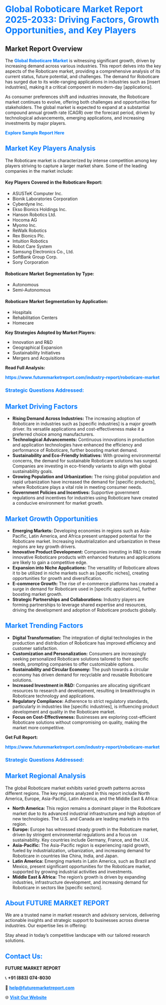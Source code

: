 <h1 style="color: #007BFF;">Global Roboticare Market Report 2025-2033: Driving Factors, Growth Opportunities, and Key Players</h1>

<section id="overview">
<h2>Market Report Overview</h2>
<p>The <a href="https://www.futuremarketreport.com/industry-report/roboticare-market" style="color: #007BFF; text-decoration: none;"><strong>Global Roboticare Market</strong></a> is witnessing significant growth, driven by increasing demand across various industries. This report delves into the key aspects of the Roboticare market, providing a comprehensive analysis of its current status, future potential, and challenges. The demand for Roboticare has surged due to its wide-ranging applications in industries such as [insert industries], making it a critical component in modern-day [applications].</p>
<p>As consumer preferences shift and industries innovate, the Roboticare market continues to evolve, offering both challenges and opportunities for stakeholders. The global market is expected to expand at a substantial compound annual growth rate (CAGR) over the forecast period, driven by technological advancements, emerging applications, and increasing investments by major players.</p>
</section>

<section id="overview">
<p><a href="https://www.futuremarketreport.com/request-sample/reportId=62734" style="color: #007BFF; text-decoration: none;"><strong>Explore Sample Report Here</strong></a></p>
</section>

<section id="key-players">
<h2 style="color: #007BFF;">Market Key Players Analysis</h2>
<p>The Roboticare market is characterized by intense competition among key players striving to capture a larger market share. Some of the leading companies in the market include:</p>
<h4>Key Players Covered in the Roboticare Report:</h4>
<ul><li>ASUSTeK Computer Inc.</li><li>Bionik Laboratories Corporation</li><li>Cyberdyne Inc.</li><li>Ekso Bionics Holdings Inc.</li><li>Hanson Robotics Ltd.</li><li>Hocoma AG</li><li>Myomo Inc.</li><li>ReWalk Robotics</li><li>Rex Bionics Plc.</li><li>Intuition Robotics</li><li>Robot Care System</li><li>Samsung Electronics Co., Ltd.</li><li>SoftBank Group Corp.</li><li>Sony Corporation</li></ul>
<h4>Roboticare Market Segmentation by Type:</h4>
<ul><li>Autonomous</li><li>Semi-Autonomous</li></ul>

<h4>Roboticare Market Segmentation by Application:</h4>
<ul><li>Hospitals</li><li>Rehabilitation Centers</li><li>Homecare</li></ul>
<p><strong>Key Strategies Adopted by Market Players:</strong></p>
<ul>
<li>Innovation and R&D</li>
<li>Geographical Expansion</li>
<li>Sustainability Initiatives</li>
<li>Mergers and Acquisitions</li>
</ul>
</section>

<section>
<p><strong>Read Full Analysis: </strong></p><a href="https://www.futuremarketreport.com/industry-report/roboticare-market" style="color: #007BFF; text-decoration: none;"><strong>https://www.futuremarketreport.com/industry-report/roboticare-market</strong></a>
<h3 style="color: #007BFF;">Strategic Questions Addressed:</h3>
</section>

<section id="driving-factors">
<h2 style="color: #007BFF;">Market Driving Factors</h2>
<ul>
<li><strong>Rising Demand Across Industries:</strong> The increasing adoption of Roboticare in industries such as [specific industries] is a major growth driver. Its versatile applications and cost-effectiveness make it a preferred choice among manufacturers.</li>
<li><strong>Technological Advancements:</strong> Continuous innovations in production and application technologies have enhanced the efficiency and performance of Roboticare, further boosting market demand.</li>
<li><strong>Sustainability and Eco-Friendly Initiatives:</strong> With growing environmental concerns, the demand for sustainable Roboticare solutions has surged. Companies are investing in eco-friendly variants to align with global sustainability goals.</li>
<li><strong>Growing Population and Urbanization:</strong> The rising global population and rapid urbanization have increased the demand for [specific products], where Roboticare plays a vital role in meeting consumer needs.</li>
<li><strong>Government Policies and Incentives:</strong> Supportive government regulations and incentives for industries using Roboticare have created a conducive environment for market growth.</li>
</ul>
</section>

<section id="growth-opportunities">
<h2 style="color: #007BFF;">Market Growth Opportunities</h2>
<ul>
<li><strong>Emerging Markets:</strong> Developing economies in regions such as Asia-Pacific, Latin America, and Africa present untapped potential for the Roboticare market. Increasing industrialization and urbanization in these regions are key growth drivers.</li>
<li><strong>Innovative Product Development:</strong> Companies investing in R&D to create innovative Roboticare products with enhanced features and applications are likely to gain a competitive edge.</li>
<li><strong>Expansion into Niche Applications:</strong> The versatility of Roboticare allows it to be utilized in niche markets such as [specific niches], creating opportunities for growth and diversification.</li>
<li><strong>E-commerce Growth:</strong> The rise of e-commerce platforms has created a surge in demand for Roboticare used in [specific applications], further boosting market growth.</li>
<li><strong>Strategic Partnerships and Collaborations:</strong> Industry players are forming partnerships to leverage shared expertise and resources, driving the development and adoption of Roboticare products globally.</li>
</ul>
</section>

<section id="trending-factors">
<h2 style="color: #007BFF;">Market Trending Factors</h2>
<ul>
<li><strong>Digital Transformation:</strong> The integration of digital technologies in the production and distribution of Roboticare has improved efficiency and customer satisfaction.</li>
<li><strong>Customization and Personalization:</strong> Consumers are increasingly seeking personalized Roboticare solutions tailored to their specific needs, prompting companies to offer customizable options.</li>
<li><strong>Sustainability and Circular Economy:</strong> The push towards a circular economy has driven demand for recyclable and reusable Roboticare solutions.</li>
<li><strong>Increased Investment in R&D:</strong> Companies are allocating significant resources to research and development, resulting in breakthroughs in Roboticare technology and applications.</li>
<li><strong>Regulatory Compliance:</strong> Adherence to strict regulatory standards, particularly in industries like [specific industries], is influencing product development and quality in the Roboticare market.</li>
<li><strong>Focus on Cost-Effectiveness:</strong> Businesses are exploring cost-efficient Roboticare solutions without compromising on quality, making the market more competitive.</li>
</ul>
</section>

<section>
<p><strong>Get Full Report: </strong></p><a href="https://www.futuremarketreport.com/industry-report/roboticare-market" style="color: #007BFF; text-decoration: none;"><strong>https://www.futuremarketreport.com/industry-report/roboticare-market</strong></a>
<h3 style="color: #007BFF;">Strategic Questions Addressed:</h3>
</section>


<section id="regional-analysis">
<h2 style="color: #007BFF;">Market Regional Analysis</h2>
<p>The global Roboticare market exhibits varied growth patterns across different regions. The key regions analyzed in this report include North America, Europe, Asia-Pacific, Latin America, and the Middle East & Africa:</p>
<ul>
<li><strong>North America:</strong> This region remains a dominant player in the Roboticare market due to its advanced industrial infrastructure and high adoption of new technologies. The U.S. and Canada are leading markets in this region.</li>
<li><strong>Europe:</strong> Europe has witnessed steady growth in the Roboticare market, driven by stringent environmental regulations and a focus on sustainability. Key countries include Germany, France, and the U.K.</li>
<li><strong>Asia-Pacific:</strong> The Asia-Pacific region is experiencing rapid growth, fueled by industrialization, urbanization, and increasing demand for Roboticare in countries like China, India, and Japan.</li>
<li><strong>Latin America:</strong> Emerging markets in Latin America, such as Brazil and Mexico, present significant opportunities for the Roboticare market, supported by growing industrial activities and investments.</li>
<li><strong>Middle East & Africa:</strong> The region’s growth is driven by expanding industries, infrastructure development, and increasing demand for Roboticare in sectors like [specific sectors].</li>
</ul>
</section>

<footer>
<h2 style="color: #007BFF;">About FUTURE MARKET REPORT</h2>
<p>We are a trusted name in market research and advisory services, delivering actionable insights and strategic support to businesses across diverse industries. Our expertise lies in offering:</p>

<p>Stay ahead in today’s competitive landscape with our tailored research solutions.</p>

<h2 style="color: #007BFF;">Contact Us:</h2>
<p><strong>FUTURE MARKET REPORT</strong></p>
<p>📞 <strong>+91 (883) 074-8030</strong></p>
<p>📧 <strong><a href="mailto:help@futuremarketreport.com" style="color: #007BFF;">help@futuremarketreport.com</a></strong></p>
<p>🌐 <strong><a href="https://www.futuremarketreport.com/" style="color: #007BFF;">Visit Our Website</a></strong></p>
</footer>